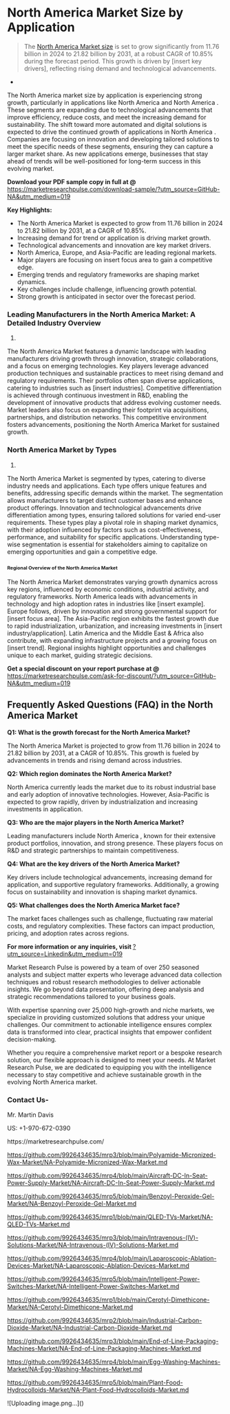 <h1>North America  Market&nbsp;Size by Application</h1><blockquote><p>The <a href="https://marketresearchpulse.com/download-sample/?utm_source=GitHub-NA&amp;utm_medium=019">North America  Market size</a> is set to grow significantly from 11.76 billion in 2024 to 21.82 billion by 2031, at a robust CAGR of 10.85% during the forecast period. This growth is driven by [insert key drivers], reflecting rising demand and technological advancements.</p></blockquote><ul><li></li></ul><p>The North America  market size by application is experiencing strong growth, particularly in applications like North America  and North America . These segments are expanding due to technological advancements that improve efficiency, reduce costs, and meet the increasing demand for sustainability. The shift toward more automated and digital solutions is expected to drive the continued growth of applications in North America . Companies are focusing on innovation and developing tailored solutions to meet the specific needs of these segments, ensuring they can capture a larger market share. As new applications emerge, businesses that stay ahead of trends will be well-positioned for long-term success in this evolving market.</p><p><strong>Download your PDF sample copy in full at @ </strong><a href="https://marketresearchpulse.com/download-sample/?utm_source=GitHub-NA&amp;utm_medium=019">https://marketresearchpulse.com/download-sample/?utm_source=GitHub-NA&amp;utm_medium=019</a></p><p><strong>Key Highlights: </strong></p><ul><li>The North America  Market is expected to grow from 11.76 billion in 2024 to 21.82 billion by 2031, at a CAGR of 10.85%.</li><li>Increasing demand for trend or application is driving market growth.</li><li>Technological advancements and innovation are key market drivers.</li><li>North America, Europe, and Asia-Pacific are leading regional markets.</li><li>Major players are focusing on insert focus area to gain a competitive edge.</li><li>Emerging trends and regulatory frameworks are shaping market dynamics.</li><li>Key challenges include challenge, influencing growth potential.</li><li>Strong growth is anticipated in sector over the forecast period.</li></ul><h3>Leading Manufacturers in the North America  Market: A Detailed Industry Overview</h3><ol><li></li></ol><div class="flex max-w-full flex-col flex-grow"><div class="min-h-8 text-message flex w-full flex-col items-end gap-2 whitespace-normal break-words [.text-message+&amp;]:mt-5" dir="auto" data-message-author-role="assistant" data-message-id="fd8432e4-4910-450d-b182-61b7bfb0a01f" data-message-model-slug="gpt-4o"><div class="flex w-full flex-col gap-1 empty:hidden first:pt-[3px]"><div class="markdown prose w-full break-words dark:prose-invert light"><p>The North America  Market features a dynamic landscape with leading manufacturers driving growth through innovation, strategic collaborations, and a focus on emerging technologies. Key players leverage advanced production techniques and sustainable practices to meet rising demand and regulatory requirements. Their portfolios often span diverse applications, catering to industries such as [insert industries]. Competitive differentiation is achieved through continuous investment in R&amp;D, enabling the development of innovative products that address evolving customer needs. Market leaders also focus on expanding their footprint via acquisitions, partnerships, and distribution networks. This competitive environment fosters advancements, positioning the North America  Market for sustained growth.</p></div></div></div></div><h3>North America  Market by Types</h3><ol><li></li></ol><div class="flex max-w-full flex-col flex-grow"><div class="min-h-8 text-message flex w-full flex-col items-end gap-2 whitespace-normal break-words [.text-message+&amp;]:mt-5" dir="auto" data-message-author-role="assistant" data-message-id="084470be-0bb7-4664-bddf-5156b4f41249" data-message-model-slug="gpt-4o-mini"><div class="flex w-full flex-col gap-1 empty:hidden first:pt-[3px]"><div class="markdown prose w-full break-words dark:prose-invert light"><p>The North America  Market is segmented by types, catering to diverse industry needs and applications. Each type offers unique features and benefits, addressing specific demands within the market. The segmentation allows manufacturers to target distinct customer bases and enhance product offerings. Innovation and technological advancements drive differentiation among types, ensuring tailored solutions for varied end-user requirements. These types play a pivotal role in shaping market dynamics, with their adoption influenced by factors such as cost-effectiveness, performance, and suitability for specific applications. Understanding type-wise segmentation is essential for stakeholders aiming to capitalize on emerging opportunities and gain a competitive edge.</p></div></div></div></div><h3><span style="font-size: 11px;">Regional Overview of the North America  Market</span></h3><div class="flex max-w-full flex-col flex-grow"><div class="min-h-8 text-message flex w-full flex-col items-end gap-2 whitespace-normal break-words [.text-message+&amp;]:mt-5" dir="auto" data-message-author-role="assistant" data-message-id="e9038762-ce64-4e30-91c9-9bd413514231" data-message-model-slug="gpt-4o-mini"><div class="flex w-full flex-col gap-1 empty:hidden first:pt-[3px]"><div class="markdown prose w-full break-words dark:prose-invert light"><p>The North America  Market demonstrates varying growth dynamics across key regions, influenced by economic conditions, industrial activity, and regulatory frameworks. North America leads with advancements in technology and high adoption rates in industries like [insert example]. Europe follows, driven by innovation and strong governmental support for [insert focus area]. The Asia-Pacific region exhibits the fastest growth due to rapid industrialization, urbanization, and increasing investments in [insert industry/application]. Latin America and the Middle East &amp; Africa also contribute, with expanding infrastructure projects and a growing focus on [insert trend]. Regional insights highlight opportunities and challenges unique to each market, guiding strategic decisions.</p></div></div></div></div><p><strong>Get a special discount on your report purchase at @ </strong><a href="https://marketresearchpulse.com/ask-for-discount/?utm_source=GitHub-NA&amp;utm_medium=019">https://marketresearchpulse.com/ask-for-discount/?utm_source=GitHub-NA&amp;utm_medium=019</a></p><h2>Frequently Asked Questions (FAQ) in the North America  Market</h2><p><strong>Q1: What is the growth forecast for the North America  Market?</strong></p><p>The North America  Market is projected to grow from 11.76 billion in 2024 to 21.82 billion by 2031, at a CAGR of 10.85%. This growth is fueled by advancements in trends and rising demand across industries.</p><p><strong>Q2: Which region dominates the North America  Market?</strong></p><p>North America currently leads the market due to its robust industrial base and early adoption of innovative technologies. However, Asia-Pacific is expected to grow rapidly, driven by industrialization and increasing investments in application.</p><p><strong>Q3: Who are the major players in the North America  Market?</strong></p><p>Leading manufacturers include North America , known for their extensive product portfolios, innovation, and strong presence. These players focus on R&amp;D and strategic partnerships to maintain competitiveness.</p><p><strong>Q4: What are the key drivers of the North America  Market?</strong></p><p>Key drivers include technological advancements, increasing demand for application, and supportive regulatory frameworks. Additionally, a growing focus on sustainability and innovation is shaping market dynamics.</p><p><strong>Q5: What challenges does the North America  Market face?</strong></p><p>The market faces challenges such as challenge, fluctuating raw material costs, and regulatory complexities. These factors can impact production, pricing, and adoption rates across regions.</p><p><strong>For more information or any inquiries, visit&nbsp;</strong><a href="?utm_source=Linkedin&utm_medium=019">?utm_source=Linkedin&utm_medium=019</a></p><p>Market Research Pulse is powered by a team of over 250 seasoned analysts and subject matter experts who leverage advanced data collection techniques and robust research methodologies to deliver actionable insights. We go beyond data presentation, offering deep analysis and strategic recommendations tailored to your business goals.</p><p>With expertise spanning over 25,000 high-growth and niche markets, we specialize in providing customized solutions that address your unique challenges. Our commitment to actionable intelligence ensures complex data is transformed into clear, practical insights that empower confident decision-making.</p><p>Whether you require a comprehensive market report or a bespoke research solution, our flexible approach is designed to meet your needs. At Market Research Pulse, we are dedicated to equipping you with the intelligence necessary to stay competitive and achieve sustainable growth in the evolving North America  market.</p><h3><strong>Contact Us-</strong></h3><p>Mr. Martin Davis</p><p>US: +1-970-672-0390</p><p>https://marketresearchpulse.com/</p><p><a href="https://github.com/9926434635/mrp3/blob/main/Polyamide-Micronized-Wax-Market/NA-Polyamide-Micronized-Wax-Market.md">https://github.com/9926434635/mrp3/blob/main/Polyamide-Micronized-Wax-Market/NA-Polyamide-Micronized-Wax-Market.md</a></p><p><a href="https://github.com/9926434635/mrp4/blob/main/Aircraft-DC-In-Seat-Power-Supply-Market/NA-Aircraft-DC-In-Seat-Power-Supply-Market.md">https://github.com/9926434635/mrp4/blob/main/Aircraft-DC-In-Seat-Power-Supply-Market/NA-Aircraft-DC-In-Seat-Power-Supply-Market.md</a></p><p><a href="https://github.com/9926434635/mrp5/blob/main/Benzoyl-Peroxide-Gel-Market/NA-Benzoyl-Peroxide-Gel-Market.md">https://github.com/9926434635/mrp5/blob/main/Benzoyl-Peroxide-Gel-Market/NA-Benzoyl-Peroxide-Gel-Market.md</a></p><p><a href="https://github.com/9926434635/mrp1/blob/main/QLED-TVs-Market/NA-QLED-TVs-Market.md">https://github.com/9926434635/mrp1/blob/main/QLED-TVs-Market/NA-QLED-TVs-Market.md</a></p><p><a href="https://github.com/9926434635/mrp3/blob/main/Intravenous-(IV)-Solutions-Market/NA-Intravenous-(IV)-Solutions-Market.md">https://github.com/9926434635/mrp3/blob/main/Intravenous-(IV)-Solutions-Market/NA-Intravenous-(IV)-Solutions-Market.md</a></p><p><a href="https://github.com/9926434635/mrp4/blob/main/Laparoscopic-Ablation-Devices-Market/NA-Laparoscopic-Ablation-Devices-Market.md">https://github.com/9926434635/mrp4/blob/main/Laparoscopic-Ablation-Devices-Market/NA-Laparoscopic-Ablation-Devices-Market.md</a></p><p><a href="https://github.com/9926434635/mrp5/blob/main/Intelligent-Power-Switches-Market/NA-Intelligent-Power-Switches-Market.md">https://github.com/9926434635/mrp5/blob/main/Intelligent-Power-Switches-Market/NA-Intelligent-Power-Switches-Market.md</a></p><p><a href="https://github.com/9926434635/mrp1/blob/main/Cerotyl-Dimethicone-Market/NA-Cerotyl-Dimethicone-Market.md">https://github.com/9926434635/mrp1/blob/main/Cerotyl-Dimethicone-Market/NA-Cerotyl-Dimethicone-Market.md</a></p><p><a href="https://github.com/9926434635/mrp2/blob/main/Industrial-Carbon-Dioxide-Market/NA-Industrial-Carbon-Dioxide-Market.md">https://github.com/9926434635/mrp2/blob/main/Industrial-Carbon-Dioxide-Market/NA-Industrial-Carbon-Dioxide-Market.md</a></p><p><a href="https://github.com/9926434635/mrp3/blob/main/End-of-Line-Packaging-Machines-Market/NA-End-of-Line-Packaging-Machines-Market.md">https://github.com/9926434635/mrp3/blob/main/End-of-Line-Packaging-Machines-Market/NA-End-of-Line-Packaging-Machines-Market.md</a></p><p><a href="https://github.com/9926434635/mrp4/blob/main/Egg-Washing-Machines-Market/NA-Egg-Washing-Machines-Market.md">https://github.com/9926434635/mrp4/blob/main/Egg-Washing-Machines-Market/NA-Egg-Washing-Machines-Market.md</a></p><p><a href="https://github.com/9926434635/mrp5/blob/main/Plant-Food-Hydrocolloids-Market/NA-Plant-Food-Hydrocolloids-Market.md">https://github.com/9926434635/mrp5/blob/main/Plant-Food-Hydrocolloids-Market/NA-Plant-Food-Hydrocolloids-Market.md</a></p>
![Uploading image.png…]()
